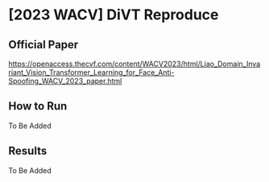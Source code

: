 # [2023 WACV] DiVT Reproduce
## Official Paper
https://openaccess.thecvf.com/content/WACV2023/html/Liao_Domain_Invariant_Vision_Transformer_Learning_for_Face_Anti-Spoofing_WACV_2023_paper.html
## How to Run
To Be Added
## Results
To Be Added
